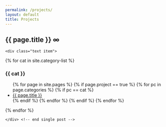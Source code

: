 ```yaml
---
permalink: /projects/
layout: default
title: Projects
---
```


<div id="body">   
	<h2>{{ page.title }} <a style="text-decoration:none" class="permalink" href="{{ page.url }}">∞</a></h2>

	<div class="text item">

{% for cat in site.category-list %}
<h3 class="pcase">{{ cat }}</h3>
<ul>
		{% for page in site.pages %}
			{% if page.project == true %}
				{% for pc in page.categories %}
					{% if pc == cat %}
<li><a href="{{ page.url }}">{{ page.title }}</a></li>
					{% endif %}
				{% endfor %} 
			{% endif %}
		{% endfor %}
</ul>
{% endfor %}
		

	</div> <!-- end single post -->

</div>
